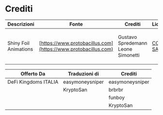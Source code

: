 # Crediti

| Descrizioni           | Fonte                                                          | Crediti                                      | Licenza                                                                         |
| --------------------- | -------------------------------------------------------------- | -------------------------------------------- | ------------------------------------------------------------------------------- |
| Shiny Foil Animations | [https://www.protobacillus.com](https://www.protobacillus.com) | <p>Gustavo Spredemann<br>Leone Simonetti</p> | [CC BY-SA 4.0](https://href.li/?https://creativecommons.org/licenses/by-sa/4.0) |

| Offerto Da           | Traduzioni di   | Crediti         |
| -------------------- | --------------- | --------------- |
| DeFi Kingdoms ITALIA | easymoneysniper | easymoneysniper |
|                      | KryptoSan       | brbrbr          |
|                      |                 | funboy          |
|                      |                 | KryptoSan       |
